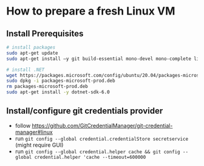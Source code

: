 # How to prepare a fresh Linux VM

## Install Prerequisites
```bash
# install packages
sudo apt-get update 
sudo apt-get install –y git build-essential mono-devel mono-complete libc6-dev openssh-server curl 

# install .NET
wget https://packages.microsoft.com/config/ubuntu/20.04/packages-microsoft-prod.deb -O packages-microsoft-prod.deb
sudo dpkg -i packages-microsoft-prod.deb
rm packages-microsoft-prod.deb
sudo apt-get install -y dotnet-sdk-6.0 
```

## Install/configure git credentials provider

* follow https://github.com/GitCredentialManager/git-credential-manager#linux
* run `git config --global credential.credentialStore secretservice` (might require GUI)
* run `git config --global credential.helper cache && git config --global credential.helper 'cache --timeout=600000`